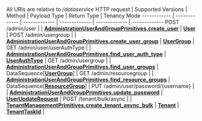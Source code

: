 All URIs are relative to */dataservice*
HTTP request | Supported Versions | Method | Payload Type | Return Type | Tenancy Mode 
------------ | ------------- | ------------- | ------------- | ------------- | ------------- 
POST /admin/user |  | [**AdministrationUserAndGroupPrimitives.create_user**](vmngclient/primitives/administration_user_and_group.py#L157) | [**User**](vmngclient/primitives/administration_user_and_group.py#11) | 
POST /admin/usergroup |  | [**AdministrationUserAndGroupPrimitives.create_user_group**](vmngclient/primitives/administration_user_and_group.py#L161) | [**UserGroup**](vmngclient/primitives/administration_user_and_group.py#48) | 
GET /admin/user/userAuthType |  | [**AdministrationUserAndGroupPrimitives.find_user_auth_type**](vmngclient/primitives/administration_user_and_group.py#L191) | [**UserAuthType**](vmngclient/primitives/administration_user_and_group.py#37) | 
GET /admin/usergroup |  | [**AdministrationUserAndGroupPrimitives.find_user_groups**](vmngclient/primitives/administration_user_and_group.py#L195) | DataSequence[[**UserGroup**](vmngclient/primitives/administration_user_and_group.py#L48)] | 
GET /admin/resourcegroup |  | [**AdministrationUserAndGroupPrimitives.find_resource_groups**](vmngclient/primitives/administration_user_and_group.py#L227) | DataSequence[[**ResourceGroup**](vmngclient/primitives/administration_user_and_group.py#L127)] | 
PUT /admin/user/password/{username} |  | [**AdministrationUserAndGroupPrimitives.update_password**](vmngclient/primitives/administration_user_and_group.py#L255) | [**UserUpdateRequest**](vmngclient/primitives/administration_user_and_group.py#20) | 
POST /tenant/bulk/async |  | [**TenantManagementPrimitives.create_tenant_async_bulk**](vmngclient/primitives/tenant_management.py#L88) | [**Tenant**](vmngclient/model/tenant.py#21) | [**TenantTaskId**](vmngclient/primitives/tenant_management.py#21) | 